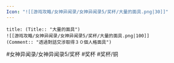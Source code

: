 ```yaml
---
Icon: "![[游戏攻略/女神异闻录/女神异闻录5/奖杯/大量的面具.png|30]]"
---
```

```ad-common-bronze-trophy
title: (Title:: "大量的面具")
![[游戏攻略/女神异闻录/女神异闻录5/奖杯/大量的面具.png|100]]
(Comment:: "透過對話交涉取得３０個人格面具")
```

#女神异闻录/女神异闻录5/奖杯 #奖杯 #奖杯/铜

